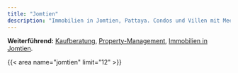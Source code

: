 ```yaml
---
title: "Jomtien"
description: "Immobilien in Jomtien, Pattaya. Condos und Villen mit Meerblick. Foreign Quota verfügbar. Deutschsprachige Betreuung."
---
```

**Weiterführend:** [Kaufberatung](/de/services/), [Property-Management](/de/services/), [Immobilien in Jomtien](/de/properties/).

{{< area name="jomtien" limit="12" >}}
